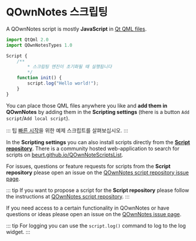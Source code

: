 # QOwnNotes 스크립팅

A QOwnNotes script is mostly **JavaScript** in [Qt QML files](https://doc.qt.io/qt-5/qtqml-index.html).

```js
import QtQml 2.0
import QOwnNotesTypes 1.0

Script {
    /**
        * 스크립팅 엔진이 초기화될 때 실행됩니다
        */
    function init() {
        script.log("Hello world!");
    }
}
```

You can place those QML files anywhere you like and **add them in QOwnNotes** by adding them in the **Scripting settings** (there is a button `Add script`/`Add local script`).

::: 팁 [빠른 시작](https://github.com/pbek/QOwnNotes/blob/main/docs/scripting/examples)을 위한 예제 스크립트를 살펴보십시오. :::

In the **Scripting settings** you can also install scripts directly from the [**Script repository**](https://github.com/qownnotes/scripts). There is a community hosted web-application to search for scripts on [beurt.github.io/QOwnNoteScriptsList](https://beurt.github.io/QOwnNoteScriptsList/).

For issues, questions or feature requests for scripts from the **Script repository** please open an issue on the [QOwnNotes script repository issue page](https://github.com/qownnotes/scripts/issues).

::: tip If you want to propose a script for the **Script repository** please follow the instructions at [QOwnNotes script repository](https://github.com/qownnotes/scripts). :::

If you need access to a certain functionality in QOwnNotes or have questions or ideas please open an issue on the [QOwnNotes issue page](https://github.com/pbek/QOwnNotes/issues).

::: tip For logging you can use the `script.log()` command to log to the log widget. :::

